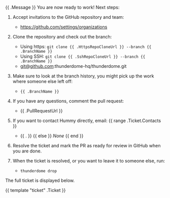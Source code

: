 {{ .Message }}
You are now ready to work! Next steps:

1. Accept invitations to the GitHub repository and team:
    - https://github.com/settings/organizations
2. Clone the repository and check out the branch:
    - Using https: `git clone {{ .HttpsRepoCloneUrl }} --branch {{ .BranchName }}`
    - Using SSH: `git clone {{ .SshRepoCloneUrl }} --branch {{ .BranchName }}`
    - git@github.com:thunderdome-hq/thunderdome.git
3. Make sure to look at the branch history, you might pick up the work where someone else left off:
    - `{{ .BranchName }}`
4. If you have any questions, comment the pull request:
    -  {{ .PullRequestUrl }}
5. If you want to contact Hummy directly, email:
   {{ range .Ticket.Contacts }}
    - {{ . }}
     {{ else }}
     *None*
     {{ end }}

6. Resolve the ticket and mark the PR as ready for review in GitHub when you are done.
7. When the ticket is resolved, or you want to leave it to someone else, run:
    - `thunderdome drop`

The full ticket is displayed below.

{{ template "ticket" .Ticket }}
